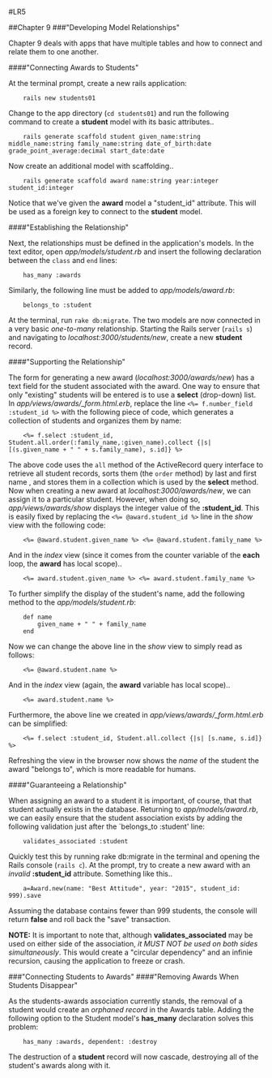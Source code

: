 #LR5

##Chapter 9
###"Developing Model Relationships"

Chapter 9 deals with apps that have multiple tables and how to connect and relate them to one another.

####"Connecting Awards to Students"

At the terminal prompt, create a new rails application:

		rails new students01

Change to the app directory (`cd students01`) and run the following command to create a **student** model with its basic attributes..

		rails generate scaffold student given_name:string middle_name:string family_name:string date_of_birth:date grade_point_average:decimal start_date:date

Now create an additional model with scaffolding..

		rails generate scaffold award name:string year:integer student_id:integer

Notice that we've given the **award** model a "student_id" attribute. This will be used as a foreign key to connect to the **student** model.

####"Establishing the Relationship"

Next, the relationships must be defined in the application's models. In the text editor, open *app/models/student.rb* and insert the following declaration between the `class` and `end` lines:

		has_many :awards

Similarly, the following line must be added to *app/models/award.rb*:

		belongs_to :student

At the terminal, run `rake db:migrate`. The two models are now connected in a very basic *one-to-many* relationship. Starting the Rails server (`rails s`) and navigating to *localhost:3000/students/new*, create a new **student** record.

####"Supporting the Relationship"

The form for generating a new award (*localhost:3000/awards/new*) has a text field for the student associated with the award. One way to ensure that only "existing" students will be entered is to use a **select** (drop-down) list. In *app/views/awards/_form.html.erb*, replace the line `<%= f.number_field :student_id %>` with the following piece of code, which generates a collection of students and organizes them by name:

		<%= f.select :student_id, Student.all.order(:family_name,:given_name).collect {|s| [(s.given_name + " " + s.family_name), s.id]} %>

The above code uses the `all` method of the ActiveRecord query interface to retrieve all student records, sorts them (the `order` method) by last and first name
, and stores them in a collection which is used by the **select** method. Now when creating a new award at *localhost:3000/awards/new*, we can assign it to a particular student. However, when doing so, *app/views/awards/show* displays the integer value of the **:student_id**. This is easily fixed by replacing the `<%= @award.student_id %>` line in the *show* view with the following code:

		<%= @award.student.given_name %> <%= @award.student.family_name %>

And in the *index* view (since it comes from the counter variable of the **each** loop, the **award** has local scope)..
	
		<%= award.student.given_name %> <%= award.student.family_name %>

To further simplify the display of the student's name, add the following method to the *app/models/student.rb*:

		def name
			given_name + " " + family_name
		end

Now we can change the above line in the *show* view to simply read as follows:

		<%= @award.student.name %>

And in the *index* view (again, the **award** variable has local scope)..

		<%= award.student.name %>

Furthermore, the above line we created in *app/views/awards/_form.html.erb* can be simplified:

		<%= f.select :student_id, Student.all.collect {|s| [s.name, s.id]} %>

Refreshing the view in the browser now shows the *name* of the student the award "belongs to", which is more readable for humans.

####"Guaranteeing a Relationship"

When assigning an award to a student it is important, of course, that that student actually exists in the database. Returning to *app/models/award.rb*, we can easily ensure that the student association exists by adding the following validation just after the `belongs_to :student' line:

		validates_associated :student

Quickly test this by running rake db:migrate in the terminal and opening the Rails console (`rails c`). At the prompt, try to create a new award with an *invalid* **:student_id** attribute. Something like this..

		a=Award.new(name: "Best Attitude", year: "2015", student_id: 999).save

Assuming the database contains fewer than 999 students, the console will return **false** and roll back the "save" transaction.

**NOTE:** It is important to note that, although **validates_associated** may be used on either side of the association, *it MUST NOT be used on both sides simultaneously*. This would create a "circular dependency" and an infinie recursion, causing the application to freeze or crash.

###"Connecting Students to Awards"
####"Removing Awards When Students Disappear"

As the students-awards association currently stands, the removal of a student would create an *orphaned record* in the Awards table. Adding the following option to the Student model's **has_many** declaration solves this problem:

		has_many :awards, dependent: :destroy

The destruction of a **student** record will now cascade, destroying all of the student's awards along with it.




